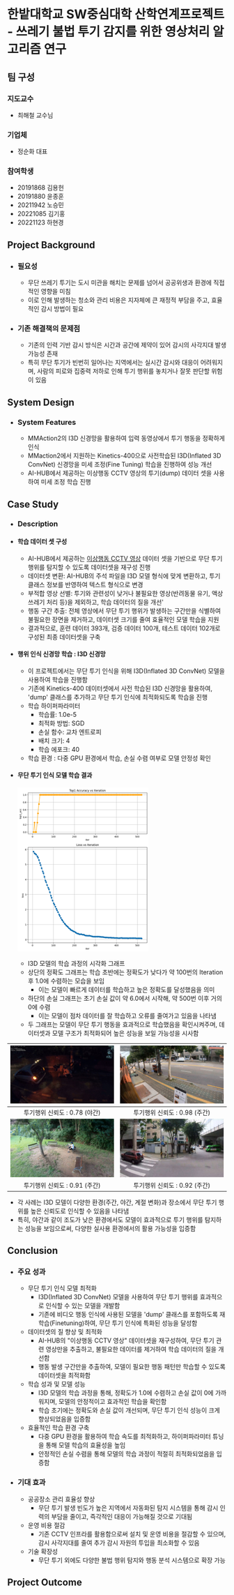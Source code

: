# 한밭대학교 SW중심대학 산학연계프로젝트 - 쓰레기 불법 투기 감지를 위한 영상처리 알고리즘 연구

## **팀 구성**
### 지도교수
 - 최해철 교수님

### 기업체 
 - 정순화 대표

### 참여학생
 - 20191868 김용헌
 - 20191880 윤종훈
 - 20211942 노승민
 - 20221085 김기홍
 - 20221123 하현경

## Project Background
- ### 필요성
  - 무단 쓰레기 투기는 도시 미관을 해치는 문제를 넘어서 공공위생과 환경에 직접적인 영향을 미침
  - 이로 인해 발생하는 청소와 관리 비용은 지자체에 큰 재정적 부담을 주고, 효율적인 감시 방법이 필요
    
- ### 기존 해결책의 문제점
  - 기존의 인력 기반 감시 방식은 시간과 공간에 제약이 있어 감시의 사각지대 발생 가능성 존재
  - 특히 무단 투기가 빈번히 일어나는 지역에서는 실시간 감시와 대응이 어려워지며, 사람의 피로와 집중력 저하로 인해 투기 행위를 놓치거나 잘못 판단할 위험이 있음
  
## System Design
  - ### System Features
    - MMAction2의 I3D 신경망을 활용하여 입력 동영상에서 투기 행동을 정확하게 인식
    - MMaction2에서 지원하는 Kinetics-400으로 사전학습된 I3D(Inflated 3D ConvNet) 신경망을 미세 조정(Fine Tuning) 학습을 진행하여 성능 개선
    - AI-HUB에서 제공하는 이상행동 CCTV 영상의 투기(dump) 데이터 셋을 사용하여 미세 조정 학습 진행
    
## Case Study
  - ### Description
  - #### 학습 데이터 셋 구성
     - AI-HUB에서 제공하는 [이상행동 CCTV 영상](https://aihub.or.kr/aihubdata/data/view.do?currMenu=&topMenu=&aihubDataSe=data&dataSetSn=171) 데이터 셋을 기반으로 무단 투기 행위를 탐지할 수 있도록 데이터셋을 재구성 진행
     - 데이터셋 변환: AI-HUB의 주석 파일을 I3D 모델 형식에 맞게 변환하고, 투기 클래스 정보를 반영하여 텍스트 형식으로 변경
     - 부적합 영상 선별: 투기와 관련성이 낮거나 불필요한 영상(반려동물 유기, 액상 쓰레기 처리 등)을 제외하고, 학습 데이터의 질을 개선'
     - 행동 구간 추출: 전체 영상에서 무단 투기 행위가 발생하는 구간만을 식별하여 불필요한 장면을 제거하고, 데이터셋 크기를 줄여 효율적인 모델 학습을 지원
     - 결과적으로, 훈련 데이터 393개, 검증 데이터 100개, 테스트 데이터 102개로 구성된 최종 데이터셋을 구축
      
  - #### 행위 인식 신경망 학습 : I3D 신경망
    - 이 프로젝트에서는 무단 투기 인식을 위해 I3D(Inflated 3D ConvNet) 모델을 사용하여 학습을 진행함
    - 기존에 Kinetics-400 데이터셋에서 사전 학습된 I3D 신경망을 활용하여, 'dump' 클래스를 추가하고 무단 투기 인식에 최적화되도록 학습을 진행
    - 학습 하이퍼파라미터
      - 학습률: 1.0e-5
      - 최적화 방법: SGD
      - 손실 함수: 교차 엔트로피
      - 배치 크기: 4
      - 학습 에포크: 40
    - 학습 환경 : 다중 GPU 환경에서 학습, 손실 수렴 여부로 모델 안정성 확인
   
  - #### 무단 투기 인식 모델 학습 결과

      ![사진1](https://github.com/HBNU-SWUNIV/indproj24-dump_recognition/blob/main/001%20Source%20Code/resources/train.png)


      - I3D 모델의 학습 과정의 시각화 그래프
      - 상단의 정확도 그래프는 학습 초반에는 정확도가 낮다가 약 100번의 Iteration 후 1.0에 수렴하는 모습을 보임
        - 이는 모델이 빠르게 데이터를 학습하고 높은 정확도를 달성했음을 의미
      - 하단의 손실 그래프는 초기 손실 값이 약 6.0에서 시작해, 약 500번 이후 거의 0에 수렴
        - 이는 모델이 점차 데이터를 잘 학습하고 오류를 줄여가고 있음을 나타냄
      - 두 그래프는 모델이 무단 투기 행동을 효과적으로 학습했음을 확인시켜주며, 데이터셋과 모델 구조가 최적화되어 높은 성능을 보일 가능성을 시사함
       
| ![사진1](https://github.com/HBNU-SWUNIV/indproj24-dump_recognition/blob/main/001%20Source%20Code/resources/1_night_summer.jpg) | ![사진2](https://github.com/HBNU-SWUNIV/indproj24-dump_recognition/blob/main/001%20Source%20Code/resources/2_day_spring.jpg) |
|:-----------------:|:---------------:|
| 투기행위 신뢰도 : 0.78 (야간)             | 투기행위 신뢰도 : 0.98 (주간)           |
| ![사진3](https://github.com/HBNU-SWUNIV/indproj24-dump_recognition/blob/main/001%20Source%20Code/resources/3_day_summer.jpg) | ![사진4](https://github.com/HBNU-SWUNIV/indproj24-dump_recognition/blob/main/001%20Source%20Code/resources/4_day_summer.jpg) |
| 투기행위 신뢰도 : 0.91 (주간)             | 투기행위 신뢰도 : 0.92 (주간)           |

- 각 사례는 I3D 모델이 다양한 환경(주간, 야간, 계절 변화)과 장소에서 무단 투기 행위를 높은 신뢰도로 인식할 수 있음을 나타냄
- 특히, 야간과 같이 조도가 낮은 환경에서도 모델이 효과적으로 투기 행위를 탐지하는 성능을 보임으로써, 다양한 실사용 환경에서의 활용 가능성을 입증함
  
## Conclusion
  - ### 주요 성과
    - 무단 투기 인식 모델 최적화
      - I3D(Inflated 3D ConvNet) 모델을 사용하여 무단 투기 행위를 효과적으로 인식할 수 있는 모델을 개발함
      - 기존에 비디오 행동 인식에 사용된 모델을 'dump' 클래스를 포함하도록 재학습(Finetuning)하여, 무단 투기 인식에 특화된 성능을 달성함
    - 데이터셋의 질 향상 및 최적화
      - AI-HUB의 "이상행동 CCTV 영상" 데이터셋을 재구성하여, 무단 투기 관련 영상만을 추출하고, 불필요한 데이터를 제거하여 학습 데이터의 질을 개선함
      - 행동 발생 구간만을 추출하여, 모델이 필요한 행동 패턴만 학습할 수 있도록 데이터셋을 최적화함
    - 학습 성과 및 모델 성능
      - I3D 모델의 학습 과정을 통해, 정확도가 1.0에 수렴하고 손실 값이 0에 가까워지며, 모델의 안정적이고 효과적인 학습을 확인함
      - 학습 초기에는 정확도와 손실 값이 개선되며, 무단 투기 인식 성능이 크게 향상되었음을 입증함
    - 효율적인 학습 환경 구축
      - 다중 GPU 환경을 활용하여 학습 속도를 최적화하고, 하이퍼파라미터 튜닝을 통해 모델 학습의 효율성을 높임
      - 안정적인 손실 수렴을 통해 모델의 학습 과정이 적절히 최적화되었음을 입증함
       
  - ### 기대 효과
    - 공공장소 관리 효율성 향상
      - 무단 투기 발생 빈도가 높은 지역에서 자동화된 탐지 시스템을 통해 감시 인력의 부담을 줄이고, 즉각적인 대응이 가능해질 것으로 기대됨
    - 운영 비용 절감
      - 기존 CCTV 인프라를 활용함으로써 설치 및 운영 비용을 절감할 수 있으며, 감시 사각지대를 줄여 추가 감시 자원의 투입을 최소화할 수 있음
    - 기술 확장성
      - 무단 투기 외에도 다양한 불법 행위 탐지와 행동 분석 시스템으로 확장 가능 
  
## Project Outcome
